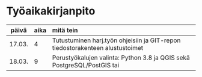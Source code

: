 # Työaikakirjanpito

| päivä | aika | mitä tein  |
| :----:|:-----| :----------|
| 17.03.| 4   | Tutustuminen harj.työn ohjeisiin ja GIT-repon tiedostorakenteen alustustoimet |
| 18.03.| 9   | Perustyökalujen valinta: Python 3.8 ja QGIS sekä PostgreSQL/PostGIS tai |
